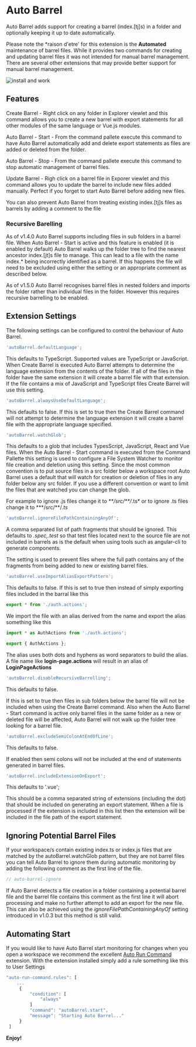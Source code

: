 # Auto Barrel

Auto Barrel adds support for creating a barrel (index.[tj]s) in a folder and optionally keeping it up to date automatically.

Please note the *raison d'etre' for this extension is the **Automated** maintenance of barrel files.  While it provides two commands for creating and updating barrel files it was not intended for manual barrel management.  There are several other extensions that may provide better support for manual barrel management. 

![install and work](images/auto-barrel.gif)

## Features

Create Barrel - Right click on any folder in Explorer viewlet and this command allows you to create a new barrel with export statements for all other modules of the same language or Vue.js modules.

Auto Barrel - Start - From the command pallete execute this command to have Auto Barrel automatically add and delete export statements as files are added or deleted from the folder.

Auto Barrel - Stop - From the command pallete execute this command to stop automatic management of barrel files.

Update Barrel - Righ click on a barrel file in Exporer viewlet and this command allows you to update the barrel to include new files added manually. Perfect if you forget to start Auto Barrel before adding new files.

You can also prevent Auto Barrel from treating existing index.[tj]s files as barrels by adding a comment to the file

### Recursive Barelling

As of v1.4.0 Auto Barrel supports including files in sub folders in a barrel file. When Auto Barrel - Start is active and this feature is enabled (it is enabled by default) Auto Barrel walks up the folder tree to find the nearest ancestor index.[jt]s file to manage. This can lead to a file with the name index.\* being incorrectly identified as a barrel. If this happens the file will need to be excluded using either the setting or an appropriate comment as described below.

As of v1.5.0 Auto Barrel recognises barrel files in nested folders and imports the folder rather than individual files in the folder. However this requires recursive barrelling to be enabled.

## Extension Settings

The following settings can be configured to control the behaviour of Auto Barrel.

```javascript
'autoBarrel.defaultLanguage';
```

This defaults to TypeScript. Supported values are TypeScript or JavaScript. When Create Barrel is executed Auto Barrel attempts to determine the language extension from the contents of the folder. If all of the files in the folder have the same extension it will create a barrel file with that extension. If the file contains a mix of JavaScript and TypeScript files Create Barrel will use this setting.

```javascript
'autoBarrel.alwaysUseDefaultLanguage';
```

This defaults to false. If this is set to true then the Create Barrel command will not attempt to determine the language extension it will create a barrel file with the appropriate language specified.

```javascript
'autoBarrel.watchGlob';
```

This defaults to a glob that includes TypesScript, JavaScript, React and Vue files. When the Auto Barrel - Start command is executed from the Command Pallette this setting is used to configure a File System Watcher to monitor file creation and deletion using this setting. Since the most common convention is to put source files in a src folder below a workspace root Auto Barrel uses a default that will watch for creation or deletion of files in any folder below any src folder. If you use a different convention or want to limit the files that are watched you can change the glob.

For example to ignore .js files change it to _\*\*\/src\/\*\*\/_.ts* or to ignore .ts files change it to *\*\*\/src\/\*\*\/_.ts_

```javascript
'autoBarrel.ignoreFilePathContainingAnyOf';
```

A comma separated list of path fragments that should be ignored. This defaults to _.spec,.test_ so that test files located next to the source file are not included in barrels as is the default when using tools such as angular-cli to generate components.

The setting is used to prevent files where the full path contains any of the fragments from being added to new or existing barrel files.

```javascript
'autoBarrel.useImportAliasExportPattern';
```

This defaults to false. If this is set to true then instead of simply exporting files included in the barral like this

```javascript
export * from './auth.actions';
```

We import the file with an alias derived from the name and export the alias something like this

```javascript
import * as AuthActions from './auth.actions';

export { AuthActions };
```

The alias uses both dots and hyphens as word separators to build the alias. A file name like **login-page.actions** will result in an alias of **LoginPageActions**

```javascript
'autoBarrel.disableRecursiveBarrelling';
```

This defaults to false.

If this is set to true then files in sub folders below the barrel file will not be included when using the Create Barrel command. Also when the Auto Barrel - Start command is active only barrel files in the same folder as a new or deleted file will be affected, Auto Barrel will not walk up the folder tree looking for a barrel file.

```javascript
'autoBarrel.excludeSemiColonAtEndOfLine';
```

This defaults to false.

If enabled then semi colons will not be included at the end of statements generated in barrel files.

```javascript
'autoBarrel.includeExtensionOnExport';
```

This defaults to '.vue';

This should be a comma separated string of extensions (including the dot) that should be included on generating an export statement. When a file is processed if the extension is included in this list then the extension will be included in the file path of the export statement.

## Ignoring Potential Barrel Files

If your workspace/s contain existing index.ts or index.js files that are matched by the autoBarrel.watchGlob pattern, but they are not barrel files you can tell Auto Barrel to ignore them during automatic monitoring by adding the following comment as the first line of the file.

```javascript
// auto-barrel-ignore
```

If Auto Barrel detects a file creation in a folder containing a potential barrel file and the barrel file contains this comment as the first line it will abort processing and make no further attempt to add an export for the new file. This can also be achieved using the _ignoreFilePathContainingAnyOf_ setting introduced in v1.0.3 but this method is still valid.

## Automating Start

If you would like to have Auto Barrel start monitoring for changes when you open a workspace we recommend the excellent [Auto Run Command](https://marketplace.visualstudio.com/items?itemName=gabrielgrinberg.auto-run-command#overview) extension. With the extension installed simply add a rule something like this to User Settings

```javascript
"auto-run-command.rules": [
    ...
     {
         "condition": [
             "always"
         ]
         "command": "autoBarrel.start",
         "message": "Starting Auto Barrel..."
     }
 ]
```

**Enjoy!**
